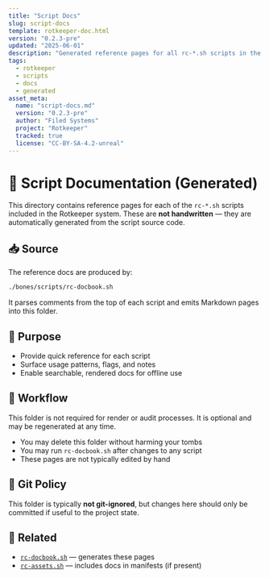```yaml
---
title: "Script Docs"
slug: script-docs
template: rotkeeper-doc.html
version: "0.2.3-pre"
updated: "2025-06-01"
description: "Generated reference pages for all rc-*.sh scripts in the Rotkeeper system. Created by rc-docbook.sh and not edited manually."
tags:
  - rotkeeper
  - scripts
  - docs
  - generated
asset_meta:
  name: "script-docs.md"
  version: "0.2.3-pre"
  author: "Filed Systems"
  project: "Rotkeeper"
  tracked: true
  license: "CC-BY-SA-4.2-unreal"
---
```


# 📜 Script Documentation (Generated)

This directory contains reference pages for each of the `rc-*.sh` scripts included in the Rotkeeper system. These are **not handwritten** — they are automatically generated from the script source code.

## 📥 Source

The reference docs are produced by:

```bash
./bones/scripts/rc-docbook.sh
```

It parses comments from the top of each script and emits Markdown pages into this folder.

## 🧩 Purpose

- Provide quick reference for each script
- Surface usage patterns, flags, and notes
- Enable searchable, rendered docs for offline use

## 🔄 Workflow

This folder is not required for render or audit processes. It is optional and may be regenerated at any time.

- You may delete this folder without harming your tombs
- You may run `rc-docbook.sh` after changes to any script
- These pages are not typically edited by hand

## 🔧 Git Policy

This folder is typically **not git-ignored**, but changes here should only be committed if useful to the project state.

## 🔗 Related

- [`rc-docbook.sh`](../../bones/scripts/rc-docbook) — generates these pages
- [`rc-assets.sh`](../../bones/scripts/rc-assets) — includes docs in manifests (if present)